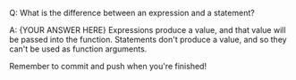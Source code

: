 Q: What is the difference between an expression and a statement?

A: {YOUR ANSWER HERE} Expressions produce a value, and that value will be passed into the function. Statements don't produce a value, and so they can't be used as function arguments.


Remember to commit and push when you're finished!